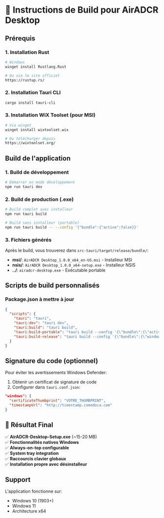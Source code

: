 # 🔨 Instructions de Build pour AirADCR Desktop

## Prérequis

### 1. Installation Rust
```bash
# Windows
winget install Rustlang.Rust

# Ou via le site officiel
https://rustup.rs/
```

### 2. Installation Tauri CLI
```bash
cargo install tauri-cli
```

### 3. Installation WiX Toolset (pour MSI)
```bash
# Via winget
winget install wixtoolset.wix

# Ou télécharger depuis
https://wixtoolset.org/
```

## Build de l'application

### 1. Build de développement
```bash
# Démarrer en mode développement
npm run tauri dev
```

### 2. Build de production (.exe)
```bash
# Build complet avec installeur
npm run tauri build

# Build sans installeur (portable)
npm run tauri build -- --config '{"bundle":{"active":false}}'
```

### 3. Fichiers générés

Après le build, vous trouverez dans `src-tauri/target/release/bundle/`:

- **msi/**: `AirADCR Desktop_1.0.0_x64_en-US.msi` - Installeur MSI
- **nsis/**: `AirADCR Desktop_1.0.0_x64-setup.exe` - Installeur NSIS
- **../**: `airadcr-desktop.exe` - Exécutable portable

## Scripts de build personnalisés

### Package.json à mettre à jour
```json
{
  "scripts": {
    "tauri": "tauri",
    "tauri:dev": "tauri dev",
    "tauri:build": "tauri build",
    "tauri:build-portable": "tauri build --config '{\"bundle\":{\"active\":false}}'",
    "tauri:build-release": "tauri build --config '{\"bundle\":{\"windows\":{\"certificateThumbprint\":null,\"timestampUrl\":\"\"}}}'"
  }
}
```

## Signature du code (optionnel)

Pour éviter les avertissements Windows Defender:

1. Obtenir un certificat de signature de code
2. Configurer dans `tauri.conf.json`:
```json
"windows": {
  "certificateThumbprint": "VOTRE_THUMBPRINT",
  "timestampUrl": "http://timestamp.comodoca.com"
}
```

## 🎯 Résultat Final

✅ **AirADCR-Desktop-Setup.exe** (~15-20 MB)  
✅ **Fonctionnalités natives Windows**  
✅ **Always-on-top configurable**  
✅ **System tray integration**  
✅ **Raccourcis clavier globaux**  
✅ **Installation propre avec désinstalleur**

## Support

L'application fonctionne sur:
- Windows 10 (1903+)  
- Windows 11
- Architecture x64